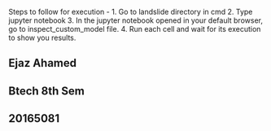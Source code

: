 
Steps to follow for execution - 
	1. Go to landslide directory in cmd
	2. Type jupyter notebook
	3. In the jupyter notebook opened in your default browser, go to inspect_custom_model file.
	4. Run each cell and wait for its execution to show you results.


## Ejaz Ahamed
## Btech 8th Sem
## 20165081
